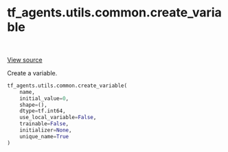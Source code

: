 <div itemscope itemtype="http://developers.google.com/ReferenceObject">
<meta itemprop="name" content="tf_agents.utils.common.create_variable" />
<meta itemprop="path" content="Stable" />
</div>

# tf_agents.utils.common.create_variable

<table class="tfo-notebook-buttons tfo-api" align="left">
</table>

<a target="_blank" href="https://github.com/tensorflow/agents/tree/master/tf_agents/utils/common.py">View
source</a>

Create a variable.

``` python
tf_agents.utils.common.create_variable(
    name,
    initial_value=0,
    shape=(),
    dtype=tf.int64,
    use_local_variable=False,
    trainable=False,
    initializer=None,
    unique_name=True
)
```



<!-- Placeholder for "Used in" -->
